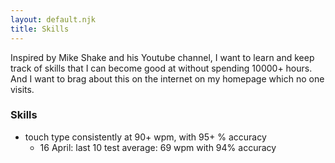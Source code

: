 ```yaml
---
layout: default.njk
title: Skills
---
```


Inspired by Mike Shake and his Youtube channel, I want to learn and keep track of skills that I can become good at without spending 10000+ hours. And I want to brag about this on the internet on my homepage which no one visits.

### Skills

- touch type consistently at 90+ wpm, with 95+ % accuracy
  - 16 April: last 10 test average: 69 wpm with 94% accuracy

